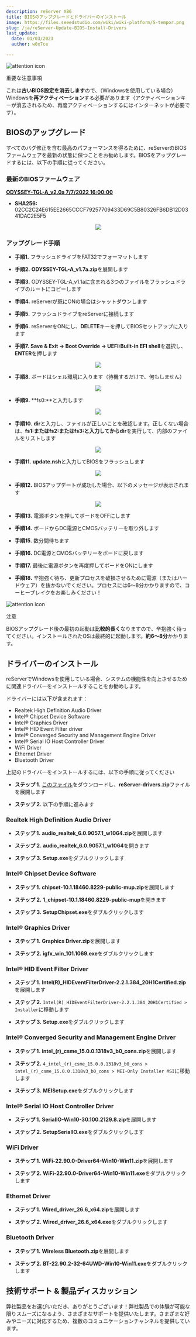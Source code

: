 ```yaml
---
description: reServer X86
title: BIOSのアップグレードとドライバーのインストール
image: https://files.seeedstudio.com/wiki/wiki-platform/S-tempor.png
slug: /ja/reServer-Update-BIOS-Install-Drivers
last_update:
  date: 01/03/2023
  author: w0x7ce

---
```


<!-- ---
name: Upgrading BIOS and Installing Drivers
category: reServer
bzurl: 
wikiurl: 
sku: 
--- -->

<div className="tips" style={{display: 'table', tableLayout: 'fixed', backgroundColor: '#fbd373', height: 'auto', width: '100%'}}>
  <div className="left-icon" style={{display: 'table-cell', verticalAlign: 'middle', backgroundColor: '#FC4A1A', paddingTop: 10, boxSizing: 'border-box', height: 'auto', width: 38, textAlign: 'center'}}><img style={{width: 26, verticalAlign: 'middle'}} src="https://s3-us-west-2.amazonaws.com/static.seeed.cc/seeed/icon/Danger.svg" alt="attention icon" /></div>
  <div className="right-desc" style={{display: 'table-cell', verticalAlign: 'middle', paddingLeft: 15, boxSizing: 'border-box', width: 'calc(95% - 38px)'}}>
    <p style={{color: '#000000', fontWeight: 'bold', marginTop: 10}}>重要な注意事項</p>
    <p style={{color: '#000000', fontSize: 14}}> これは<b>古いBIOS設定を消去します</b>ので、（Windowsを使用している場合）Windowsを<b>再アクティベーション</b>する必要があります（アクティベーションキーが消去されるため、再度アクティベーションするにはインターネットが必要です）。<br /></p>
  </div>
</div>

## BIOSのアップグレード

すべてのバグ修正を含む最高のパフォーマンスを得るために、reServerのBIOSファームウェアを最新の状態に保つことをお勧めします。BIOSをアップグレードするには、以下の手順に従ってください。

### 最新のBIOSファームウェア

**[ODYSSEY-TGL-A_v2.0a 7/7/2022 16:00:00](https://files.seeedstudio.com/wiki/reServer/ODYSSEY-TGL-A_v2.0a.zip)**

- **SHA256:** 02CC2C24E615EE2665CCCF79257709433D69C5B80326FB6DB12D0341DAC2E5F5

<div align="center"><img width={1000} src="https://files.seeedstudio.com/wiki/reServer/update-bios-pics/BIOS-main.png" /></div>

### アップグレード手順

- **手順1.** フラッシュドライブをFAT32でフォーマットします

- **手順2.** **ODYSSEY-TGL-A_v1.7a.zip**を展開します

- **手順3.** ODYSSEY-TGL-A_v1.1aに含まれる3つのファイルをフラッシュドライブのルートにコピーします

- **手順4.** reServerが既にONの場合はシャットダウンします

- **手順5.** フラッシュドライブをreServerに接続します

- **手順6.** reServerをONにし、**DELETE**キーを押してBIOSセットアップに入ります

- **手順7.** **Save & Exit -> Boot Override -> UEFI:Built-in EFI shell**を選択し、**ENTER**を押します

<div align="center"><img width={600} src="https://files.seeedstudio.com/wiki/reServer/update-bios-pics/BIOS-EFI-start.png" /></div>

- **手順8.** ボードはシェル環境に入ります（待機するだけで、何もしません）

<div align="center"><img width={1000} src="https://files.seeedstudio.com/wiki/reServer/update-bios-pics/update-bios-2.jpg" /></div>

- **手順9.** **fs0:**と入力します

<div align="center"><img width={260} src="https://files.seeedstudio.com/wiki/reServer/update-bios-pics/update-bios-3.jpg" /></div>

- **手順10.** **dir**と入力し、ファイルが正しいことを確認します。正しくない場合は、**fs1:**または**fs2:**または**fs3:**と入力してから**dir**を実行して、内部のファイルをリストします

<div align="center"><img width={1000} src="https://files.seeedstudio.com/wiki/reServer/update-bios-pics/dir-1.png" /></div>

- **手順11.** **update.nsh**と入力してBIOSをフラッシュします

<div align="center"><img width={260} src="https://files.seeedstudio.com/wiki/reServer/update-bios-pics/update.nsh.png" /></div>

- **手順12.** BIOSアップデートが成功した場合、以下のメッセージが表示されます

<div align="center"><img width={450} src="https://files.seeedstudio.com/wiki/reServer/update-bios-pics/update-bios-6.jpg" /></div>

- **手順13.** 電源ボタンを押してボードをOFFにします

- **手順14.** ボードからDC電源とCMOSバッテリーを取り外します

- **手順15.** 数分間待ちます

- **手順16.** DC電源とCMOSバッテリーをボードに戻します

- **手順17.** 最後に電源ボタンを再度押してボードをONにします

- **手順18.** 辛抱強く待ち、更新プロセスを破損させるために電源（またはハードウェア）を抜かないでください。プロセスには6〜8分かかりますので、コーヒーブレイクをお楽しみください！

<div className="tips" style={{display: 'table', tableLayout: 'fixed', backgroundColor: '#F5A9A9', height: 'auto', width: '100%'}}>
  <div className="left-icon" style={{display: 'table-cell', verticalAlign: 'middle', backgroundColor: '#DF0101', paddingTop: 10, boxSizing: 'border-box', height: 'auto', width: 38, textAlign: 'center'}}><img style={{width: 26, verticalAlign: 'middle'}} src="https://s3-us-west-2.amazonaws.com/static.seeed.cc/seeed/icon/Danger.svg" alt="attention icon" /></div>
  <div className="right-desc" style={{display: 'table-cell', verticalAlign: 'middle', paddingLeft: 15, boxSizing: 'border-box', width: 'calc(95% - 38px)'}}>
    <p style={{color: '#000000', fontWeight: 'bold', marginTop: 10}}>注意</p>
    <p style={{color: '#000000', fontSize: 14}}>BIOSアップグレード後の最初の起動は<b>比較的長く</b>なりますので、辛抱強く待ってください。インストールされたOSは最終的に起動します。<b>約6〜8分</b>かかります。</p>
  </div>
</div>

## ドライバーのインストール

reServerでWindowsを使用している場合、システムの機能性を向上させるために関連ドライバーをインストールすることをお勧めします。

ドライバーには以下が含まれます：

- Realtek High Definition Audio Driver
- Intel® Chipset Device Software
- Intel® Graphics Driver
- Intel® HID Event Filter driver
- Intel® Converged Security and Management Engine Driver
- Intel® Serial IO Host Controller Driver
- WiFi Driver
- Ethernet Driver
- Bluetooth Driver

上記のドライバーをインストールするには、以下の手順に従ってください

- **ステップ 1.** [このファイル](https://files.seeedstudio.com/wiki/reServer/reServer-Drivers.zip)をダウンロードし、**reServer-drivers.zip**ファイルを展開します

- **ステップ 2.** 以下の手順に進みます

### Realtek High Definition Audio Driver

- **ステップ 1.** **audio_realtek_6.0.9057.1_w1064.zip**を展開します

- **ステップ 2.** **audio_realtek_6.0.9057.1_w1064**を開きます

- **ステップ 3.** **Setup.exe**をダブルクリックします

### Intel® Chipset Device Software

- **ステップ 1.** **chipset-10.1.18460.8229-public-mup.zip**を展開します

- **ステップ 2.** **1_chipset-10.1.18460.8229-public-mup**を開きます

- **ステップ 3.** **SetupChipset.exe**をダブルクリックします

### Intel® Graphics Driver

- **ステップ 1.** **Graphics Driver.zip**を展開します

- **ステップ 2.** **igfx_win_101.1069.exe**をダブルクリックします

### Intel® HID Event Filter Driver

- **ステップ 1.** **Intel(R)_HIDEventFilterDriver-2.2.1.384_20H1Certified.zip**を展開します

- **ステップ 2.** `Intel(R)_HIDEventFilterDriver-2.2.1.384_20H1Certified > Installer`に移動します

- **ステップ 3.** **Setup.exe**をダブルクリックします

### Intel® Converged Security and Management Engine Driver

- **ステップ 1.** **intel_(r)_csme_15.0.0.1318v3_b0_cons.zip**を展開します

- **ステップ 2.** `4_intel_(r)_csme_15.0.0.1318v3_b0_cons > intel_(r)_csme_15.0.0.1318v3_b0_cons > MEI-Only Installer MSI`に移動します

- **ステップ 3.** **MEISetup.exe**をダブルクリックします

### Intel® Serial IO Host Controller Driver

- **ステップ 1.** **SerialIO-Win10-30.100.2129.8.zip**を展開します

- **ステップ 2.** **SetupSerialIO.exe**をダブルクリックします

### WiFi Driver

- **ステップ 1.** **WiFi-22.90.0-Driver64-Win10-Win11.zip**を展開します

- **ステップ 2.** **WiFi-22.90.0-Driver64-Win10-Win11.exe**をダブルクリックします

### Ethernet Driver

- **ステップ 1.** **Wired_driver_26.6_x64.zip**を展開します

- **ステップ 2.** **Wired_driver_26.6_x64.exe**をダブルクリックします

### Bluetooth Driver

- **ステップ 1.** **Wireless Bluetooth.zip**を展開します

- **ステップ 2.** **BT-22.90.2-32-64UWD-Win10-Win11.exe**をダブルクリックします

## 技術サポート & 製品ディスカッション

弊社製品をお選びいただき、ありがとうございます！弊社製品での体験が可能な限りスムーズになるよう、さまざまなサポートを提供いたします。さまざまな好みやニーズに対応するため、複数のコミュニケーションチャンネルを提供しています。

<div class="button_tech_support_container">
<a href="https://forum.seeedstudio.com/" class="button_forum"></a> 
<a href="https://www.seeedstudio.com/contacts" class="button_email"></a>
</div>

<div class="button_tech_support_container">
<a href="https://discord.gg/eWkprNDMU7" class="button_discord"></a> 
<a href="https://github.com/Seeed-Studio/wiki-documents/discussions/69" class="button_discussion"></a>
</div>
